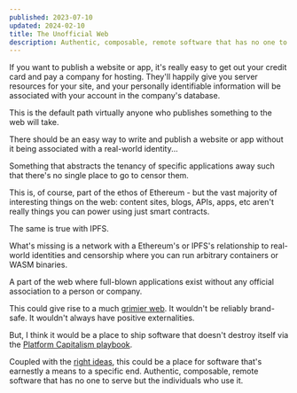 ```yaml
---
published: 2023-07-10
updated: 2024-02-10
title: The Unofficial Web
description: Authentic, composable, remote software that has no one to serve but the individuals who use it.
---
```


If you want to publish a website or app, it's really easy to get out your credit card and pay a company for hosting. They'll happily give you server resources for your site, and your personally identifiable information will be associated with your account in the company's database. 

This is the default path virtually anyone who publishes something to the web will take. 

There should be an easy way to write and publish a website or app without it being associated with a real-world identity...

Something that abstracts the tenancy of specific applications away such that there's no single place to go to censor them.

This is, of course, part of the ethos of Ethereum - but the vast majority of interesting things on the web: content sites, blogs, APIs, apps, etc aren't really things you can power using just smart contracts.

The same is true with IPFS.

What's missing is a network with a Ethereum's or IPFS's relationship to real-world identities and censorship where you can run arbitrary containers or WASM binaries.

A part of the web where full-blown applications exist without any official association to a person or company.

This could give rise to a much [grimier web](https://tedium.co/2023/07/08/threads-social-media-brand-safety/). It wouldn't be reliably brand-safe. It wouldn't always have positive externalities. 

But, I think it would be a place to ship software that doesn't destroy itself via the [Platform Capitalism playbook](/posts/platform-capitalism). 

Coupled with the [right ideas](/posts/composable-remote-software), this could be a place for software that's earnestly a means to a specific end. Authentic, composable, remote software that has no one to serve but the individuals who use it.